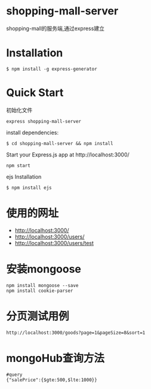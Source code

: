 # shopping-mall-server
shopping-mall的服务端,通过express建立
# Installation
```
$ npm install -g express-generator
```
# Quick Start
初始化文件
```
express shopping-mall-server
```
install dependencies:
```
$ cd shopping-mall-server && npm install
```
Start your Express.js app at http://localhost:3000/
```
npm start
```
ejs Installation
```
$ npm install ejs
```
# 使用的网址
* [http://localhost:3000/](http://localhost:3000/)
* [http://localhost:3000/users/](http://localhost:3000/users/)
* [http://localhost:3000/users/test](http://localhost:3000/users/test)

# 安装mongoose
```
npm install mongoose --save
npm install cookie-parser
```
# 分页测试用例
```$xslt
http://localhost:3000/goods?page=1&pageSize=8&sort=1
```
# mongoHub查询方法
```$xslt
#query
{"salePrice":{$gte:500,$lte:1000}}
```